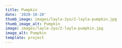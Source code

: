 ```yaml
--- 
title: Pumpkin
date: '2020-10-20'
thumb_image: images/layla-2yo/2-layla-pumpkin.jpg
thumb_image_alt: Pumpkin
image: images/layla-2yo/2-layla-pumpkin.jpg
image_alt: Pumpkin
template: project
---
```

